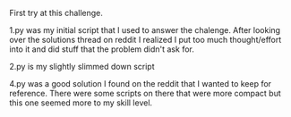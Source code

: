 First try at this challenge.

1.py was my initial script that I used to answer the chalenge. After looking over the
solutions thread on reddit I realized I put too much thought/effort into it and did stuff
that the problem didn't ask for.

2.py is my slightly slimmed down script

4.py was a good solution I found on the reddit that I wanted to keep for reference. There
were some scripts on there that were more compact but this one seemed more to my skill level.
 